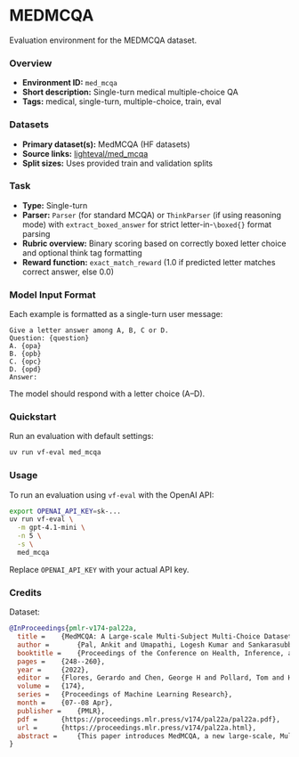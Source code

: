 # MEDMCQA

Evaluation environment for the MEDMCQA dataset.

### Overview
- **Environment ID:** `med_mcqa`
- **Short description:** Single-turn medical multiple-choice QA
- **Tags:** medical, single-turn, multiple-choice, train, eval

### Datasets
- **Primary dataset(s):** MedMCQA (HF datasets)
- **Source links:** [lighteval/med_mcqa](https://huggingface.co/datasets/lighteval/med_mcqa)
- **Split sizes:** Uses provided train and validation splits

### Task
- **Type:** Single-turn
- **Parser:** `Parser` (for standard MCQA) or `ThinkParser` (if using reasoning mode) with `extract_boxed_answer` for strict letter-in-`\boxed{}` format parsing
- **Rubric overview:** Binary scoring based on correctly boxed letter choice and optional think tag formatting
- **Reward function:** `exact_match_reward` (1.0 if predicted letter matches correct answer, else 0.0)

### Model Input Format
Each example is formatted as a single-turn user message: 

```
Give a letter answer among A, B, C or D.
Question: {question}
A. {opa}
B. {opb}
C. {opc}
D. {opd}
Answer:
```

The model should respond with a letter choice (A–D).

### Quickstart
Run an evaluation with default settings:

```bash
uv run vf-eval med_mcqa
```

### Usage
To run an evaluation using `vf-eval` with the OpenAI API:

```bash
export OPENAI_API_KEY=sk-...
uv run vf-eval \
  -m gpt-4.1-mini \
  -n 5 \
  -s \
  med_mcqa
```
Replace `OPENAI_API_KEY` with your actual API key.

### Credits 
Dataset:

```bibtex
@InProceedings{pmlr-v174-pal22a,
  title = 	 {MedMCQA: A Large-scale Multi-Subject Multi-Choice Dataset for Medical domain Question Answering},
  author =       {Pal, Ankit and Umapathi, Logesh Kumar and Sankarasubbu, Malaikannan},
  booktitle = 	 {Proceedings of the Conference on Health, Inference, and Learning},
  pages = 	 {248--260},
  year = 	 {2022},
  editor = 	 {Flores, Gerardo and Chen, George H and Pollard, Tom and Ho, Joyce C and Naumann, Tristan},
  volume = 	 {174},
  series = 	 {Proceedings of Machine Learning Research},
  month = 	 {07--08 Apr},
  publisher =    {PMLR},
  pdf = 	 {https://proceedings.mlr.press/v174/pal22a/pal22a.pdf},
  url = 	 {https://proceedings.mlr.press/v174/pal22a.html},
  abstract = 	 {This paper introduces MedMCQA, a new large-scale, Multiple-Choice Question Answering (MCQA) dataset designed to address real-world medical entrance exam questions. More than 194k high-quality AIIMS & NEET PG entrance exam MCQs covering 2.4k healthcare topics and 21 medical subjects are collected with an average token length of 12.77 and high topical diversity. Each sample contains a question, correct answer(s), and other options which requires a deeper language understanding as it tests the 10+ reasoning abilities of a model across a wide range of medical subjects & topics. A detailed explanation of the solution, along with the above information, is provided in this study.}
}
```
